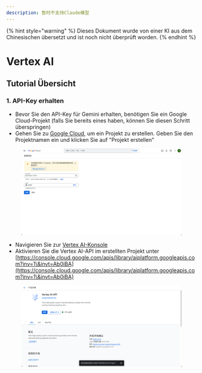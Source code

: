 ```yaml
---
description: 暂时不支持Claude模型
---
```


{% hint style="warning" %}
Dieses Dokument wurde von einer KI aus dem Chinesischen übersetzt und ist noch nicht überprüft worden.
{% endhint %}

# Vertex AI

## Tutorial Übersicht

### 1. API-Key erhalten

* Bevor Sie den API-Key für Gemini erhalten, benötigen Sie ein Google Cloud-Projekt (falls Sie bereits eines haben, können Sie diesen Schritt überspringen)
* Gehen Sie zu [Google Cloud](https://console.cloud.google.com/projectcreate), um ein Projekt zu erstellen. Geben Sie den Projektnamen ein und klicken Sie auf "Projekt erstellen"

<figure><img src="../../.gitbook/assets/image (1).png" alt=""><figcaption></figcaption></figure>

* Navigieren Sie zur [Vertex AI-Konsole](https://console.cloud.google.com/vertex-ai)
* Aktivieren Sie die Vertex AI-API im erstellten Projekt unter [https://console.cloud.google.com/apis/library/aiplatform.googleapis.com?inv=1\&invt=Ab0iBA](https://console.cloud.google.com/apis/library/aiplatform.googleapis.com?inv=1\&invt=Ab0iBA)

<figure><img src="../../.gitbook/assets/image (78).png" alt=""><figcaption></figcaption></figure>